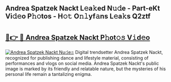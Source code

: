 ## Andrea Spatzek Nackt L𝚎a𝚔ed N𝚞𝚍e - Part-eKt Vi𝚍𝚎o P𝚑𝚘tos - H𝚘𝚝 O𝚗𝚕yf𝚊ns L𝚎a𝚔s Q2ztf

# <h2><a href="http://kff6t0t.oniu.top/?m=Andrea+Spatzek+Nackt">🔗👉 🔴 Andrea Spatzek Nackt P𝚑ot𝚘𝚜 V𝚒d𝚎o</a></h2>

[![Andrea Spatzek Nackt Nu𝚍e𝚜](https://i.imgur.com/0qMVB7G.gif)](http://kff6t0t.oniu.top/?m=Andrea+Spatzek+Nackt)
Digital trendsetter Andrea Spatzek Nackt, recognized for publishing dance and lifestyle material, consisting of performances and vlogs on social media. Andrea Spatzek Nackt's public image is marked by its friendly and relatable nature, but the mysteries of his personal life remain a tantalizing enigma.  
